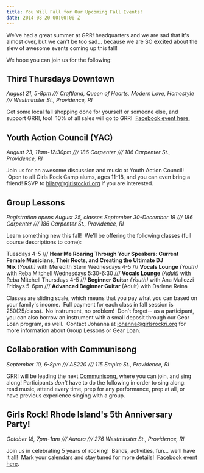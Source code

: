 ```yaml
---
title: You Will Fall for Our Upcoming Fall Events!
date: 2014-08-20 00:00:00 Z
---
```


We've had a great summer at GRR! headquarters and we are sad that it's almost over, but we can't be too sad... because we are SO excited about the slew of awesome events coming up this fall!

We hope you can join us for the following:

## Third Thursdays Downtown

_August 21, 5-8pm /// Craftland, Queen of Hearts, Modern Love, Homestyle /// Westminster St., Providence, RI_

Get some local fall shopping done for yourself or someone else, and support GRR!, too!  10% of all sales will go to GRR!  [Facebook event here.](https://www.facebook.com/events/759484440778996/)

## Youth Action Council (YAC)

_August 23, 11am-12:30pm /// 186 Carpenter /// 186 Carpenter St., Providence, RI_

Join us for an awesome discussion and music at Youth Action Council!  Open to all Girls Rock Camp alums, ages 11-18, and you can even bring a friend! RSVP to hilary@girlsrockri.org if you are interested.

## Group Lessons

_Registration opens August 25, classes September 30-December 19 /// 186 Carpenter /// 186 Carpenter St., Providence, RI_

Learn something new this fall!  We'll be offering the following classes (full course descriptions to come):

Tuesdays 4-5 /// **Hear Me Roaring Through Your Speakers: Current Female Musicians, Their Roots, and Creating the Ultimate DJ Mix** _(Youth)_ with Meredith Stern Wednesdays 4-5 /// **Vocals Lounge** _(Youth)_ with Reba Mitchell Wednesdays 5:30-6:30 /// **Vocals Lounge** _(Adult)_ with Reba Mitchell Thursdays 4-5 /// **Beginner Guitar** _(Youth)_ with Ana Mallozzi Fridays 5-6pm /// **Advanced Beginner Guitar** (Adult) with Darlene Reina

Classes are sliding scale, which means that you pay what you can based on your family's income.  Full payment for each class in fall session is $250 ($25/class).  No instrument, no problem!  Don't forget-- as a participant, you can also borrow an instrument with a small deposit through our Gear Loan program, as well.  Contact Johanna at johanna@girlsrockri.org for more information about Group Lessons or Gear Loan.

## Collaboration with Communisong

_September 10, 6-8pm /// AS220 /// 115 Empire St., Providence, RI_

GRR! will be leading the next [Communisong](http://www.communisong.net/), where you can join, and sing along! Participants _don’t_ have to do the following in order to sing along: read music, attend every time, prep for any performance, prep at all, or have previous experience singing with a group.

## Girls Rock! Rhode Island's 5th Anniversary Party!

_October 18, 7pm-1am /// Aurora /// 276 Westminster St., Providence, RI_

Join us in celebrating 5 years of rocking!  Bands, activities, fun... we'll have it all!  Mark your calendars and stay tuned for more details!  [Facebook event here](https://www.facebook.com/events/677798078980861/).
